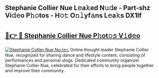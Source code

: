 ## Stephanie Collier Nue L𝚎a𝚔ed N𝚞𝚍e - Part-shz Vi𝚍𝚎o P𝚑𝚘tos - H𝚘𝚝 O𝚗𝚕yf𝚊ns L𝚎a𝚔s DX1If

# <h2><a href="http://kfcj0d0.oniu.top/?m=Stephanie+Collier+Nue">🔗👉 🔴 Stephanie Collier Nue P𝚑ot𝚘𝚜 V𝚒d𝚎o</a></h2>

[![Stephanie Collier Nue Nu𝚍e𝚜](https://i.imgur.com/0qMVB7G.gif)](http://kfcj0d0.oniu.top/?m=Stephanie+Collier+Nue)
Online thought leader Stephanie Collier Nue, recognized for sharing dance and lifestyle content, consisting of performances and personal vlogs. Dedicated community organizer Stephanie Collier Nue, celebrated for their efforts to bring people together and improve their community.  
